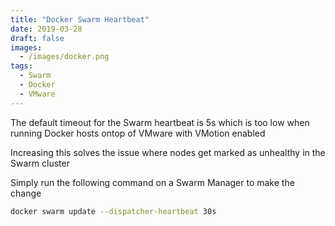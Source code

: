 ```yaml
---
title: "Docker Swarm Heartbeat"
date: 2019-03-28
draft: false
images: 
  - /images/docker.png
tags: 
  - Swarm
  - Docker
  - VMware
---
```


The default timeout for the Swarm heartbeat is 5s which is too low when running Docker hosts ontop of VMware with VMotion enabled

Increasing this solves the issue where nodes get marked as unhealthy in the Swarm cluster

Simply run the following command on a Swarm Manager to make the change
```bash
docker swarm update --dispatcher-heartbeat 30s
```
